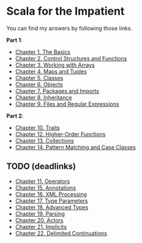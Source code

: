 # Scala for the Impatient

You can find my answers by following those links.

__Part 1__:

* [Chapter 1. The Basics](chapter1.html)
* [Chapter 2. Control Structures and Functions](chapter2.html)
* [Chapter 3. Working with Arrays](chapter3.html)
* [Chapter 4. Maps and Tuples](chapter4.html)
* [Chapter 5. Classes](chapter5.html)
* [Chapter 6. Objects](chapter6.html)
* [Chapter 7. Packages and Imports](chapter7.html)
* [Chapter 8. Inheritance](chapter8.html)
* [Chapter 9. Files and Regular Expressions](chapter9.html)

__Part 2__: 

* [Chapter 10. Traits](chapter10.html)
* [Chapter 12. Higher-Order Functions](chapter12.html)
* [Chapter 13. Collections](chapter13.html)
* [Chapter 14. Pattern Matching and Case Classes](chapter14.html)

## TODO (deadlinks)

* [Chapter 11. Operators](chapter11.html)
* [Chapter 15. Annotations](chapter15.html)
* [Chapter 16. XML Processing](chapter16.html)
* [Chapter 17. Type Parameters](chapter17.html)
* [Chapter 18. Advanced Types](chapter18.html)
* [Chapter 19. Parsing](chapter19.html)
* [Chapter 20. Actors](chapter20.html)
* [Chapter 21. Implicits](chapter21.html)
* [Chapter 22. Delimited Continuations](chapter22.html)

<style>
li[id^=section]:hover {
    background: inherit;
}
</style>